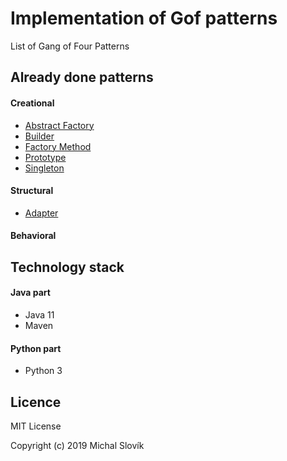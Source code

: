 # Implementation of Gof patterns

List of Gang of Four Patterns

## Already done patterns

#### Creational 

* [Abstract Factory](https://github.com/Mishco/Gof_patterns/tree/master/java/src/main/java/abstractfactory)
* [Builder](https://github.com/Mishco/Gof_patterns/tree/master/java/src/main/java/builder)
* [Factory Method](https://github.com/Mishco/Gof_patterns/tree/master/java/src/main/java/factorymethod)
* [Prototype](https://github.com/Mishco/Gof_patterns/tree/master/java/src/main/java/prototype)
* [Singleton](https://github.com/Mishco/Gof_patterns/tree/master/java/src/main/java/singleton)

#### Structural 

* [Adapter](https://github.com/Mishco/Gof_patterns/tree/master/java/src/main/java/adapter)


#### Behavioral


## Technology stack

#### Java part

* Java 11
* Maven
 
#### Python part

* Python 3

## Licence

MIT License

Copyright (c) 2019 Michal Slovík

